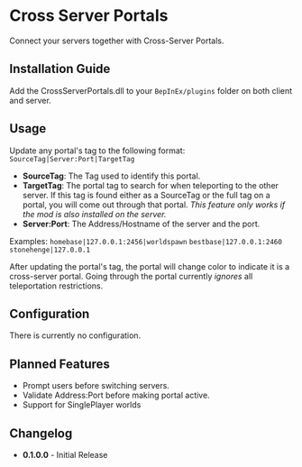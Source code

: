 # Cross Server Portals
Connect your servers together with Cross-Server Portals.

## Installation Guide
Add the CrossServerPortals.dll to your `BepInEx/plugins` folder on both client and server.

## Usage
Update any portal's tag to the following format: `SourceTag|Server:Port|TargetTag`

 - **SourceTag**: The Tag used to identify this portal.
 - **TargetTag**: The portal tag to search for when teleporting to the other server. If this tag is found either as a SourceTag or the full tag on a portal, you will come out through that portal. *This feature only works if the mod is also installed on the server.*
 - **Server:Port**: The Address/Hostname of the server and the port.

 Examples:
 `homebase|127.0.0.1:2456|worldspawn`
 `bestbase|127.0.0.1:2460`
 `stonehenge|127.0.0.1`

 After updating the portal's tag, the portal will change color to indicate it is a cross-server portal. Going through the portal currently *ignores* all teleportation restrictions.

## Configuration
There is currently no configuration.

## Planned Features
 - Prompt users before switching servers.
 - Validate Address:Port before making portal active.
 - Support for SinglePlayer worlds

## Changelog
 - **0.1.0.0** - Initial Release


